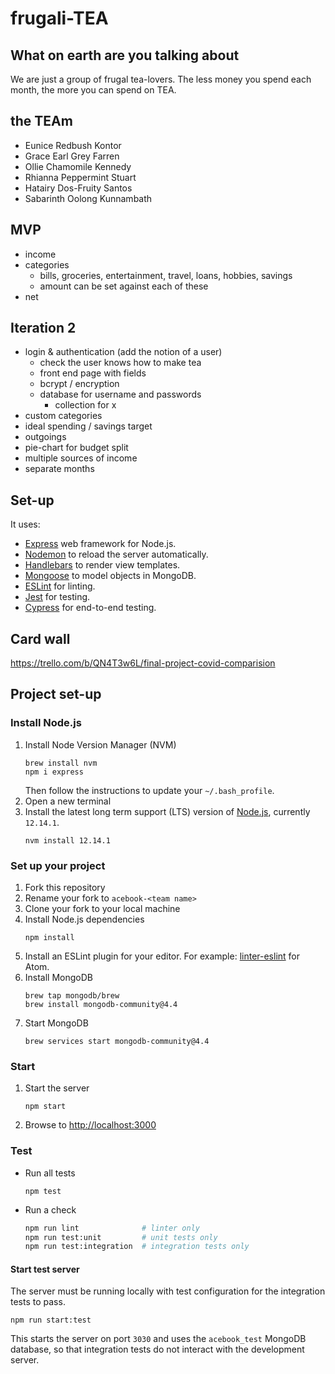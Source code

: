 # frugali-TEA

## What on earth are you talking about
We are just a group of frugal tea-lovers. The less money you spend each month, the more you can spend on TEA.

## the TEAm
* Eunice Redbush Kontor
* Grace Earl Grey Farren
* Ollie Chamomile Kennedy
* Rhianna Peppermint Stuart
* Hatairy Dos-Fruity Santos
* Sabarinth Oolong Kunnambath

## MVP
* income
* categories
  * bills, groceries, entertainment, travel, loans, hobbies, savings
  * amount can be set against each of these
* net
  
## Iteration 2
* login & authentication (add the notion of a user)
  * check the user knows how to make tea
  * front end page with fields
  * bcrypt / encryption
  * database for username and passwords
    * collection for x
* custom categories
* ideal spending / savings target
* outgoings
* pie-chart for budget split
* multiple sources of income
* separate months

## Set-up
It uses:
- [Express](https://expressjs.com/) web framework for Node.js.
- [Nodemon](https://nodemon.io/) to reload the server automatically.
- [Handlebars](https://handlebarsjs.com/) to render view templates.
- [Mongoose](https://mongoosejs.com) to model objects in MongoDB.
- [ESLint](https://eslint.org) for linting.
- [Jest](https://jestjs.io/) for testing.
- [Cypress](https://www.cypress.io/) for end-to-end testing.
## Card wall
https://trello.com/b/QN4T3w6L/final-project-covid-comparision
## Project set-up
### Install Node.js
1. Install Node Version Manager (NVM)
    ```
    brew install nvm
    npm i express
    ```
    Then follow the instructions to update your `~/.bash_profile`.
1. Open a new terminal
1. Install the latest long term support (LTS) version of [Node.js](https://nodejs.org/en/), currently `12.14.1`.
    ```
    nvm install 12.14.1
    ```
### Set up your project
1. Fork this repository
1. Rename your fork to `acebook-<team name>`
1. Clone your fork to your local machine
1. Install Node.js dependencies
    ```
    npm install
    ```
1. Install an ESLint plugin for your editor. For example: [linter-eslint](https://github.com/AtomLinter/linter-eslint) for Atom.
1. Install MongoDB
    ```
    brew tap mongodb/brew
    brew install mongodb-community@4.4
    ```
1. Start MongoDB
    ```
    brew services start mongodb-community@4.4
    ```
### Start
1. Start the server
    ```
    npm start
    ```
1. Browse to [http://localhost:3000](http://localhost:3000)
### Test
* Run all tests
    ```
    npm test
    ```
* Run a check
    ```bash
    npm run lint              # linter only
    npm run test:unit         # unit tests only
    npm run test:integration  # integration tests only
    ```
#### Start test server
The server must be running locally with test configuration for the
integration tests to pass.
```
npm run start:test
```
This starts the server on port `3030` and uses the `acebook_test` MongoDB database,
so that integration tests do not interact with the development server.
